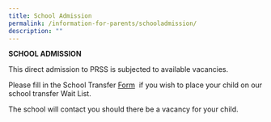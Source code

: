 ```yaml
---
title: School Admission
permalink: /information-for-parents/schooladmission/
description: ""
---
```

**SCHOOL ADMISSION**

This direct admission to PRSS is subjected to available vacancies.

Please fill in the School Transfer [Form](https://form.gov.sg/617fb45aee5430001395dfe9)&nbsp; if you wish to place your child on our school transfer Wait List. 

The school will contact you should there be a vacancy for your child.